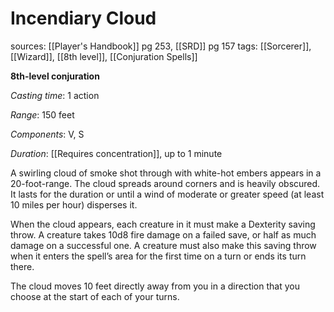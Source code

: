 # Incendiary Cloud
sources: [[Player's Handbook]] pg 253, [[SRD]] pg 157
tags: [[Sorcerer]], [[Wizard]], [[8th level]], [[Conjuration Spells]]

**8th-level conjuration**

*Casting time*: 1 action

*Range*: 150 feet

*Components*: V, S

*Duration*: [[Requires concentration]], up to 1 minute

A swirling cloud of smoke shot through with white-hot embers appears in a 20-foot-range. The cloud spreads around corners and is heavily obscured. It lasts for the duration or until a wind of moderate or greater speed (at least 10 miles per hour) disperses it.

When the cloud appears, each creature in it must make a Dexterity saving throw. A creature takes 10d8 fire damage on a failed save, or half as much damage on a successful one. A creature must also make this saving throw when it enters the spell’s area for the first time on a turn or ends its turn there.

The cloud moves 10 feet directly away from you in a direction that you choose at the start of each of your turns.
